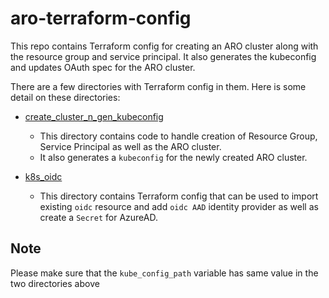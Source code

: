 # aro-terraform-config

This repo contains Terraform config for creating an ARO cluster along with the resource group and
service principal. It also generates the kubeconfig and updates OAuth spec for the ARO cluster.

There are a few directories with Terraform config in them. Here is some detail
on these directories:
* [create_cluster_n_gen_kubeconfig](create_cluster_n_gen_kubeconfig/README.md)
  * This directory contains code to handle creation of Resource Group, Service Principal
    as well as the ARO cluster.
  * It also generates a `kubeconfig` for the newly created ARO cluster.

* [k8s_oidc](k8s_oidc/README.md)
  * This directory contains Terraform config that can be used to import existing `oidc` resource
    and add `oidc AAD` identity provider as well as create a `Secret` for AzureAD.

## Note
Please make sure that the `kube_config_path` variable has same value in the two directories above